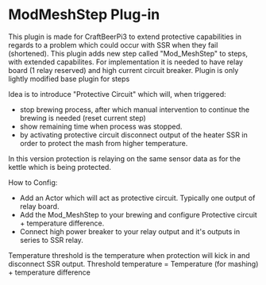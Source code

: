 # ModMeshStep Plug-in
This plugin is made for CraftBeerPi3 to extend protective capabilities in regards to a problem which could occur with SSR when they fail (shortened).
This plugin adds new step called "Mod_MeshStep" to steps, with extended capabilites.
For implementation it is needed to have relay board (1 relay reserved) and high current circuit breaker.
Plugin is only lightly modified base plugin for steps

Idea is to introduce "Protective Circuit" which will, when triggered:
- stop brewing process, after which manual intervention to continue the brewing is needed (reset current step)
- show remaining time when process was stopped.
- by activating protective circuit disconnect output of the heater SSR in order to protect the mash from higher temperature.

In this version protection is relaying on the same sensor data as for the kettle which is being protected.

How to Config:
- Add an Actor which will act as protective circuit. Typically one output of relay board.
- Add the Mod_MeshStep to your brewing and configure Protective circuit + temperature difference.
- Connect high power breaker to your relay output and it's outputs in series to SSR relay.


Temperature threshold is the temperature when protection will kick in and disconnect SSR output.
Threshold temperature = Temperature (for mashing) + temperature difference


